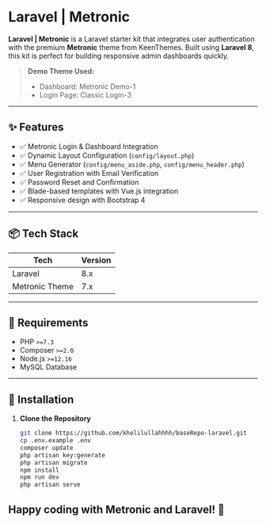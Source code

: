 # Laravel | Metronic

**Laravel | Metronic** is a Laravel starter kit that integrates user authentication with the premium **Metronic** theme from KeenThemes. Built using **Laravel 8**, this kit is perfect for building responsive admin dashboards quickly.

> **Demo Theme Used:**
> - Dashboard: Metronic Demo-1  
> - Login Page: Classic Login-3

---

## ✨ Features

- ✅ Metronic Login & Dashboard Integration  
- ✅ Dynamic Layout Configuration (`config/layout.php`)  
- ✅ Menu Generator (`config/menu_aside.php`, `config/menu_header.php`)  
- ✅ User Registration with Email Verification  
- ✅ Password Reset and Confirmation  
- ✅ Blade-based templates with Vue.js integration  
- ✅ Responsive design with Bootstrap 4  

---

## 📦 Tech Stack

| Tech             | Version   |
|------------------|-----------|
| Laravel          | 8.x       |
| Metronic Theme   | 7.x       |

---

## 🧰 Requirements

- PHP `>=7.3`
- Composer `>=2.0`
- Node.js `>=12.16`
- MySQL Database

---

## 🚀 Installation

1. **Clone the Repository**
   ```bash
   git clone https://github.com/kholilullahhhh/baseRepo-laravel.git
   cp .env.example .env
   composer update
   php artisan key:generate
   php artisan migrate
   npm install
   npm run dev
   php artisan serve

## Happy coding with Metronic and Laravel! 🎉
   
   

